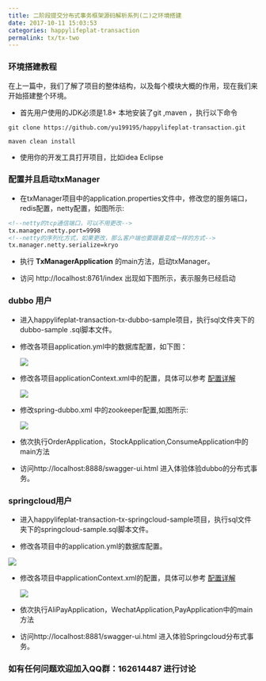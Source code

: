 ```yaml
---
title: 二阶段提交分布式事务框架源码解析系列(二)之环境搭建
date: 2017-10-11 15:03:53
categories: happylifeplat-transaction
permalink: tx/tx-two
---
```


### 环境搭建教程
在上一篇中，我们了解了项目的整体结构，以及每个模块大概的作用，现在我们来开始搭建整个环境。

* 首先用户使用的JDK必须是1.8+  本地安装了git ,maven ，执行以下命令

```
git clone https://github.com/yu199195/happylifeplat-transaction.git

maven clean install
```

* 使用你的开发工具打开项目，比如idea Eclipse

### 配置并且启动txManager
* 在txManager项目中的application.properties文件中，修改您的服务端口，redis配置，netty配置，如图所示:

```xml
<!--netty的tcp通信端口，可以不用更改-->
tx.manager.netty.port=9998
<!--netty的序列化方式，如果更改，那么客户端也要跟着变成一样的方式-->
tx.manager.netty.serialize=kryo

```
* 执行 **TxManagerApplication** 的main方法，启动txManager。

* 访问 http://localhost:8761/index 出现如下图所示，表示服务已经启动


### dubbo 用户

* 进入happylifeplat-transaction-tx-dubbo-sample项目，执行sql文件夹下的dubbo-sample
.sql脚本文件。
* 修改各项目application.yml中的数据库配置，如下图：

  ![](https://yu199195.github.io/images/happylifeplat-tcc/02.png)

* 修改各项目applicationContext.xml中的配置，具体可以参考 [配置详解](https://github.com/yu199195/happylifeplat-tcc/wiki/%E9%85%8D%E7%BD%AE%E8%AF%A6%E8%A7%A3)

  ![](https://yu199195.github.io/images/happylifeplat-tcc/03.png)

* 修改spring-dubbo.xml 中的zookeeper配置,如图所示:

  ![](https://yu199195.github.io/images/happylifeplat-tcc/04.png)


* 依次执行OrderApplication，StockApplication,ConsumeApplication中的main方法

* 访问http://localhost:8888/swagger-ui.html 进入体验体验dubbo的分布式事务。


### springcloud用户

* 进入happylifeplat-transaction-tx-springcloud-sample项目，执行sql文件夹下的springcloud-sample.sql脚本文件。


* 修改各项目中的application.yml的数据库配置。

 ![](https://yu199195.github.io/images/happylifeplat-tcc/05.png)

* 修改各项目中applicationContext.xml的配置，具体可以参考 [配置详解](https://github.com/yu199195/happylifeplat-tcc/wiki/%E9%85%8D%E7%BD%AE%E8%AF%A6%E8%A7%A3)

    ![](https://yu199195.github.io/images/happylifeplat-tcc/03.png)

* 依次执行AliPayApplication，WechatApplication,PayApplication中的main方法

* 访问http://localhost:8881/swagger-ui.html 进入体验Springcloud分布式事务。


### 如有任何问题欢迎加入QQ群：162614487 进行讨论
